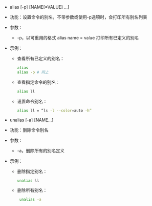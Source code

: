 - alias [-p] [NAME[=VALUE] ...]

- 功能：设置命令的别名，不带参数或使用-p选项时，会打印所有别名列表

- 参数：

  - -p，以可重用的格式  alias name = value 打印所有已定义的别名

- 示例：

  - 查看所有已定义的别名：

    ```bash
    alias
    alias -p # 同上
    ```

  - 查看指定命令的别名：

    ```bash
    alias ll
    ```

  - 设置命令别名：

    ```bash
    alias ll = “ls -l --color=auto -h”
    ```

    

- unalias [-a] [NAME...]

- 功能：删除命令别名

- 参数：

  - -a，删除所有的别名定义

- 示例：

  - 删除指定别名：

    ```bash
    unalias ll
    ```

  - 删除所有别名：

    ```bash
     unalias -a
    ```

    